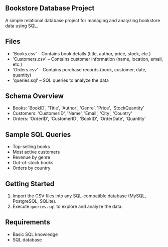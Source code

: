## Bookstore Database Project

A simple relational database project for managing and analyzing bookstore data using SQL.

## Files

- 'Books.csv' – Contains book details (title, author, price, stock, etc.)
- 'Customers.csv' – Contains customer information (name, location, email, etc.)
- 'Orders.csv' – Contains purchase records (book, customer, date, quantity)
- 'queries.sql' – SQL queries to analyze the data

## Schema Overview

- Books: 'BookID', 'Title', 'Author', 'Genre', 'Price', 'StockQuantity'
- Customers: 'CustomerID', 'Name', 'Email', 'City', 'Country'
- Orders: 'OrderID', 'CustomerID', 'BookID', 'OrderDate', 'Quantity'

## Sample SQL Queries

- Top-selling books  
- Most active customers  
- Revenue by genre  
- Out-of-stock books  
- Orders by country

## Getting Started

1. Import the CSV files into any SQL-compatible database (MySQL, PostgreSQL, SQLite).
2. Execute `queries.sql` to explore and analyze the data.

## Requirements

- Basic SQL knowledge  
- SQL database
